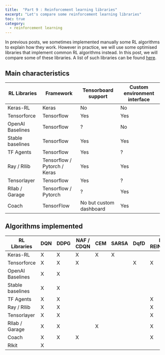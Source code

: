 ```yaml
---
title:  "Part 9 : Reinforcement learning libraries"
excerpt: "Let's compare some reinforcement learning libraries"
toc: true
category:
  - reinforcement learning
---
```


In previous posts, we sometimes implemented manually some RL algorithms to explain how they work. However in practice, we will use some optimised libraries that implement common RL algorithms instead. In this post, we will compare some of these libraries. A list of such libraries can be found [here](https://github.com/godmoves/reinforcement_learning_collections).



## Main characteristics

| RL Libraries     | Framework                    | Tensorboard support     | Custom environment interface |
|------------------|------------------------------|-------------------------|------------------------------|
| Keras-RL         | Keras                        | No                      | No                           |
| Tensorforce      | Tensorflow                   | Yes                     | Yes                          |
| OpenAI Baselines | Tensorflow                   | ?                       | No                           |
| Stable baselines | Tensorflow                   | Yes                     | Yes                          |
| TF Agents        | Tensorflow                   | Yes                     | ?                            |
| Ray / Rllib      | Tensorflow / Pytorch / Keras | Yes                     | Yes                          |
| Tensorlayer      | Tensorflow                   | Yes                     | ?                            |
| Rllab / Garage   | Tensorflow / Pytorch         | ?                       | Yes                          |
| Coach            | TensorFlow                   | No but custom dashboard | Yes                          |


## Algorithms implemented

| RL Libraries     | DQN | DDPG | NAF / CDQN | CEM | SARSA | DqfD | PG / REINFORCE | PPO | A2C | A3C | TRPO | GAE | ACER | ACKTR | GAIL | SAC | TD3 | ERWR | NPO | REPS | TNPG | CMA-ES | MMC | PAL | TDM | RIG | Skew-Fit |
|------------------|-----|------|------------|-----|-------|------|----------------|-----|-----|-----|------|-----|------|-------|------|-----|-----|------|-----|------|------|--------|-----|-----|-----|-----|----------|
| Keras-RL         | X   | X    | X          | X   | X     |      |                |     |     |     |      |     |      |       |      |     |     |      |     |      |      |        |     |     |     |     |          |
| Tensorforce      | X   | X    | X          |     |       | X    | X              | X   | X   | X   | X    | X   |      |       |      |     |     |      |     |      |      |        |     |     |     |     |          |
| OpenAI Baselines | X   | X    |            |     |       |      |                | X   | X   |     | X    |     | X    | X     | X    |     |     |      |     |      |      |        |     |     |     |     |          |
| Stable baselines | X   | X    |            |     |       |      |                | X   | X   |     | X    |     | X    | X     | X    | X   | X   |      |     |      |      |        |     |     |     |     |          |
| TF Agents        | X   | X    |            |     |       |      | X              | X   |     |     |      |     |      |       |      | X   | X   |      |     |      |      |        |     |     |     |     |          |
| Ray / Rllib      | X   | X    |            |     |       |      | X              | X   | X   | X   |      |     |      |       |      | X   | X   |      |     |      |      |        |     |     |     |     |          |
| Tensorlayer      | X   | X    |            |     |       |      | X              | X   | X   | X   | X    |     |      |       |      | X   | X   |      |     |      |      |        |     |     |     |     |          |
| Rllab / Garage   | X   | X    |            | X   |       |      | X              | X   |     |     | X    |     |      |       |      |     | X   | X    | X   | X    | X    | X      |     |     |     |     |          |
| Coach            | X   | X    | X          |     |       |      | X              | X   |     | X   |      | X   | X    |       |      | X   | X   |      |     |      |      |        | X   | X   |     |     |          |
| Rlkit            | X   |      |            |     |       |      |                |     |     |     |      |     |      |       |      | X   | X   |      |     |      |      |        |     |     | X   | X   | X        |
